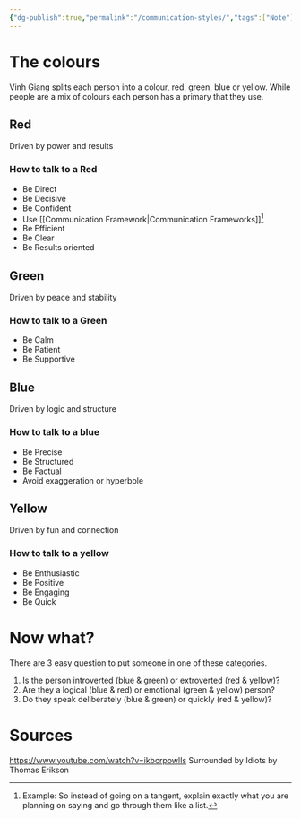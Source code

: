 ```yaml
---
{"dg-publish":true,"permalink":"/communication-styles/","tags":["Note"]}
---
```


# The colours
Vinh Giang splits each person into a colour, red, green, blue or yellow. While people are a mix of colours each person has a primary that they use.

## Red
Driven by power and results
### How to talk to a Red
- Be Direct
- Be Decisive
- Be Confident
- Use [[Communication Framework\|Communication Frameworks]][^1]
- Be Efficient
- Be Clear
- Be Results oriented
## Green
Driven by peace and stability
### How to talk to a Green
- Be Calm
- Be Patient
- Be Supportive
## Blue
Driven by logic and structure
### How to talk to a blue
- Be Precise
- Be Structured
- Be Factual
- Avoid exaggeration or hyperbole 
## Yellow
Driven by fun and connection
### How to talk to a yellow
- Be Enthusiastic
- Be Positive
- Be Engaging
- Be Quick 
# Now what?
There are 3 easy question to put someone in one of these categories.

1. Is the person introverted (blue & green) or extroverted (red & yellow)?
2. Are they a logical (blue & red) or emotional (green & yellow) person?
3. Do they speak deliberately (blue & green) or quickly (red & yellow)?

# Sources
https://www.youtube.com/watch?v=ikbcrpowlIs
Surrounded by Idiots by Thomas Erikson

[^1]: Example: So instead of going on a tangent, explain exactly what you are planning on saying and go through them like a list.
